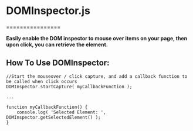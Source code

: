 # DOMInspector.js
================

**Easily enable the DOM inspector to mouse over items on your page, then upon click, you can retrieve the element.**


## How To Use DOMInspector:
```
//Start the mouseover / click capture, and add a callback function to be called when click occurs
DOMInspector.startCapture( myCallbackFunction );

...

function myCallbackFunction() {
	console.log( 'Selected Element: ', DOMInspector.getSelectedElement() );
}

```